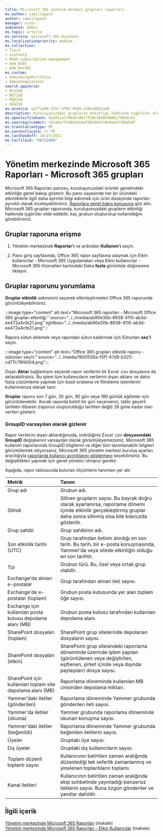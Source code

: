 ```yaml
---
title: Microsoft 365 yönetim merkezi grupları raporları
ms.author: camillepack
author: camillepack
manager: scotv
audience: Admin
ms.topic: article
ms.service: microsoft-365-business
ms.localizationpriority: medium
ms.collection:
- Tier2
- scotvorg
- M365-subscription-management
- Adm_O365
- Adm_NonTOC
ms.custom:
- AdminSurgePortfolio
- AdminTemplateSet
search.appverid:
- BCS160
- MET150
- MOE150
- GEA150
ms.assetid: a27f1a99-3557-4f85-9560-a28e3d822a40
description: Kuruluşunuzdaki grupların etkinliği hakkında içgörüler elde etmek ve kaç grubun oluşturulup kullanıldığını görmek için bir Microsoft 365 Grupları raporu alın.
ms.openlocfilehash: 814d1ca174024c06cff20c36d05d886178035cbc
ms.sourcegitcommit: 181a0aff54842dcbafd834647c6e9ee47304d10f
ms.translationtype: MT
ms.contentlocale: tr-TR
ms.lasthandoff: 10/27/2022
ms.locfileid: "68722868"
---
```

# <a name="microsoft-365-reports-in-the-admin-center---microsoft-365-groups"></a>Yönetim merkezinde Microsoft 365 Raporları - Microsoft 365 grupları

Microsoft 365 Raporları panosu, kuruluşunuzdaki ürünler genelindeki etkinliğe genel bakışı gösterir. Bu pano sayesinde her bir üründeki etkinliklerle ilgili daha ayrıntılı bilgi edinmek için ürün düzeyinde raporları ayrıntılı olarak inceleyebilirsiniz. [Raporlara genel bakış konusuna](activity-reports.md) göz atın. Microsoft 365 grupları raporunda, kuruluşunuzdaki grupların etkinliği hakkında içgörüler elde edebilir, kaç grubun oluşturulup kullanıldığını görebilirsiniz.

## <a name="how-to-get-to-the-groups-report"></a>Gruplar raporuna erişme

1. Yönetim merkezinde **Raporlar'ı** ve ardından **Kullanım'ı** seçin.

2. Pano giriş sayfasında, Office 365 rapor sayfasına ulaşmak için Etkin kullanıcılar - Microsoft 365 Uygulamaları veya Etkin kullanıcılar - Microsoft 365 Hizmetleri kartındaki Daha **fazla** görüntüle düğmesine tıklayın.

## <a name="interpret-the-groups-report"></a>Gruplar raporunu yorumlama

**Gruplar etkinlik** sekmesini seçerek etkinleştirmeleri Office 365 raporunda görüntüleyebilirsiniz.

:::image type="content" alt-text="Microsoft 365 raporları - Microsoft Office 365 grupları etkinliği." source="../../media/ab90e30b-8938-4110-ab3d-ee472a4cfe21.png" lightbox="../../media/ab90e30b-8938-4110-ab3d-ee472a4cfe21.png":::

Rapora sütun eklemek veya rapordan sütun kaldırmak için Sütunları **seç'i** seçin.

:::image type="content" alt-text="Office 365 grupları etkinlik raporu - sütunları seçin." source="../../media/1600556a-f5f1-47d9-b325-cd77c78f4004.png":::

Dışarı **Aktar** bağlantısını seçerek rapor verilerini bir Excel .csv dosyasına da aktarabilirsiniz. Bu işlem tüm kullanıcıların verilerini dışarı aktarır ve daha fazla çözümleme yapmak için basit sıralama ve filtreleme işlemlerini kullanmanıza olanak tanır. 

**Gruplar** raporu son 7 gün, 30 gün, 90 gün veya 180 günlük eğilimler için görüntülenebilir. Ancak raporda belirli bir gün seçerseniz, tablo geçerli tarihten itibaren (raporun oluşturulduğu tarihten değil) 28 güne kadar olan verileri gösterir.

### <a name="groupid-hidden-by-default"></a>GroupID varsayılan olarak gizlenir
Rapor verilerini dışarı aktardığınızda, indirdiğiniz Excel .csv **dosyasındaki GroupID** değişkenini varsayılan olarak görüntüleyemezsiniz. Microsoft 365 kullanım raporlarında GroupID bilgilerini ve diğer tüm tanımlanabilir bilgileri görüntülemek istiyorsanız, Microsoft 365 yönetim merkezi kuruluş ayarları aracılığıyla [raporlarda kullanıcı ayrıntılarını göstermeyi](../../admin/activity-reports/activity-reports.md#show-user-details-in-the-reports) seçebilirsiniz.  Bu değişiklikleri yapmak için genel yönetici olmanız gerekir.

Aşağıda, rapor tablosunda bulunan ölçümlerin tanımları yer alır.

|Metrik|Tanım|
|:-----|:-----|
|Grup adı |Grubun adı. |
|Silindi |Silinen grupların sayısı. Bu bayrak doğru olarak ayarlanırsa, raporlama dönemi içinde etkinlik gerçekleştirmiş gruplar daha sonra silinmiş olsa bile kılavuzda gösterilir. |
|Grup sahibi |Grup sahibinin adı. |
|Son etkinlik tarihi (UTC) |Grup tarafından iletinin alındığı en son tarih. Bu tarih, bir e-posta konuşmasında, Yammer'da veya sitede etkinliğin olduğu en son tarihtir. |
|Tür |Grubun türü. Bu, özel veya ortak grup olabilir. |
|Exchange'de alınan e-postalar |Grup tarafından alınan ileti sayısı.|
|Exchange'de e-postalar (toplam) |Grubun posta kutusunda yer alan toplam öğe sayısı. |
|Exchange için kullanılan posta kutusu depolama alanı (MB) |Grubun posta kutusu tarafından kullanılan depolama alanı. |
|SharePoint dosyaları (toplam) |SharePoint grup sitelerinde depolanan dosyaların sayısı. |
|SharePoint dosyaları (etkin) |SharePoint grup sitesindeki raporlama döneminde üzerinde işlem yapılan (görüntülenen veya değiştirilen, eşitlenen, şirket içinde veya dışında paylaşılan) dosya sayısı. |
|SharePoint için kullanılan toplam site depolama alanı (MB) |Raporlama döneminde kullanılan MB cinsinden depolama miktarı. |
|Yammer'daki iletiler (gönderilen) |Raporlama döneminde Yammer grubunda gönderilen ileti sayısı. |
|Yammer'da iletiler (okuma) |Yammer grubunda raporlama döneminde okunan konuşma sayısı. |
|Yammer'daki iletiler (beğenildi) |Raporlama döneminde Yammer grubunda beğenilen iletilerin sayısı. |
|Üyeler |Gruptaki üye sayısı. |
|Dış üyeler |Gruptaki dış kullanıcıların sayısı.|
|Toplam düzenli toplantı sayısı  |Kullanıcının belirtilen zaman aralığında düzenlediği tek seferlik zamanlanmış ve yinelenen toplantıların toplamı.|
|Kanal iletileri  |Kullanıcının belirtilen zaman aralığında ekip sohbetinde yayınladığı benzersiz iletilerin sayısı. Buna özgün gönderiler ve yanıtlar dahildir. |

## <a name="related-content"></a>İlgili içerik

[Yönetim merkezinde Microsoft 365 Raporları](activity-reports.md) (makale)\
[Yönetim merkezinde Microsoft 365 Raporları - Etkin Kullanıcılar](../../admin/activity-reports/active-users-ww.md) (makale)

